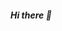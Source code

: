 ##### Hi there 👋

<!--
**khongkhong0103/khongkhong0103** is a ✨ _special_ ✨ repository because its `README.md` (this file) appears on your GitHub profile.

Here are some ideas to get you started:

- 🔭 I’m currently working on .NET Core
- 🌱 I’m currently learning Golang
- 📫 How to reach me: trongtam068@gmail.com
-->
